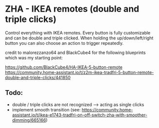 # ZHA - IKEA remotes (double and triple clicks)

Control everything with IKEA remotes.
Every button is fully customizable and can be double and triple clicked.
When holding the up/down/left/right button you can also choose an action to trigger repeatedly.
    
credit to malorezzanzo64 and BlackCube4 for the following blueprints which was my starting point:

https://github.com/BlackCube4/HA-IKEA-5-button-remote
https://community.home-assistant.io/t/z2m-ikea-tradfri-5-button-remote-double-and-triple-clicks/441850

## Todo:
- double / triple clicks are not recognized --> acting as single clicks
- implement smooth transition (see: https://community.home-assistant.io/t/ikea-e1743-tradfri-on-off-switch-zha-with-smoother-dimming/665166)
